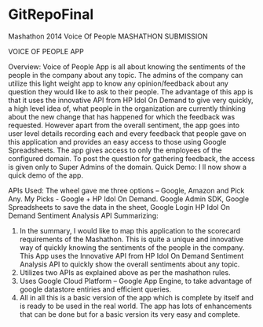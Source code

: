 GitRepoFinal
============

Mashathon 2014 Voice Of People
MASHATHON SUBMISSION

VOICE OF PEOPLE APP

Overview:
Voice of People App is all about knowing the sentiments of the people in the company about any topic. The admins of the company can utilize this light weight app to know any opinion/feedback about any question they would like to ask to their people.
The advantage of this app is that it uses the innovative API from HP Idol On Demand to give very quickly, a high level idea of, what people in the organization are currently thinking about the new change that has happened for which the feedback was requested. However apart from the overall sentiment, the app goes into user level details recording each and every feedback that people gave on this application and provides an easy access to those using Google Spreadsheets. The app gives access to only the employees of the configured domain. To post the question for gathering feedback, the access is  given only to Super Admins of the domain.
Quick Demo:
I ll now show a quick demo of the app.

APIs Used:
The wheel gave me three options – Google, Amazon and Pick Any.
My Picks -  Google + HP Idol On Demand.
Google Admin SDK, Google Spreadsheets to save the data in the sheet, Google Login
HP Idol On Demand Sentiment Analysis API
Summarizing:
1.	In the summary, I would like to map this application to the scorecard requirements of the Mashathon. This is quite a unique and innovative way of quickly knowing the sentiments of the people in the company. This App uses the Innovative API from HP Idol On Demand Sentiment Analysis API to quickly show the overall sentiments about any topic. 
2.	Utilizes two APIs as explained above as per the mashathon rules.
3.	Uses Google Cloud Platform – Google App Engine, to take advantage of google datastore entiries and efficient queries.
4.	All in all this is a basic version of the app which is complete by itself and is ready to be used in the real world. The app has lots of enhancements that can be done but for a basic version its very easy and complete.

